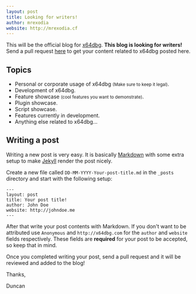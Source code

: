```yaml
---
layout: post
title: Looking for writers!
author: mrexodia
website: http://mrexodia.cf
---
```


This will be the official blog for [x64dbg](http://x64dbg.com). **This blog is looking for writers!** Send a pull request [here](https://github.com/x64dbg/blog) to get your content related to x64dbg posted here.

## Topics

- Personal or corporate usage of x64dbg <small>(Make sure to keep it legal)</small>.
- Development of x64dbg.
- Feature showcase <small>(cool features you want to demonstrate)</small>.
- Plugin showcase.
- Script showcase.
- Features currently in development.
- Anything else related to x64dbg...

## Writing a post

Writing a new post is very easy. It is basically [Markdown](https://simplemde.com/markdown-guide) with some extra setup to make [Jekyll](https://jekyllrb.com) render the post nicely.

Create a new file called `DD-MM-YYYY-Your-post-title.md` in the `_posts` directory and start with the following setup:

```
---
layout: post
title: Your post title!
author: John Doe
website: http://johndoe.me
---
```

After that write your post contents with Markdown. If you don't want to be attributed use `Anonymous` and `http://x64dbg.com` for the `author` and `website` fields respectively. These fields are **required** for your post to be accepted, so keep that in mind.

Once you completed writing your post, send a pull request and it will be reviewed and added to the blog!

Thanks,

Duncan